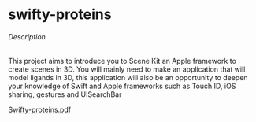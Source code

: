 # swifty-proteins

###### Description

This project aims to introduce you to Scene Kit an Apple framework to create scenes in 3D. You will mainly need to make an application that will model ligands in 3D, this application will also be an opportunity to deepen your knowledge of Swift and Apple frameworks such as Touch ID, iOS sharing, gestures and UISearchBar


[Swifty-proteins.pdf](./swifty-proteins.en.pdf)
